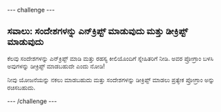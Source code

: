 --- challenge ---

## ಸವಾಲು: ಸಂದೇಶಗಳನ್ನು ಎನ್‌ಕ್ರಿಪ್ಟ್ ಮಾಡುವುದು ಮತ್ತು ಡೀಕ್ರಿಪ್ಟ್ ಮಾಡುವುದು

ಕೆಲವು ಸಂದೇಶಗಳನ್ನು ಎನ್‌ಕ್ರಿಪ್ಟ್ ಮಾಡಿ ಮತ್ತು ರಹಸ್ಯ ಕೀಲಿಯೊಂದಿಗೆ ಸ್ನೇಹಿತರಿಗೆ ನೀಡಿ. ಅವರ ಪ್ರೋಗ್ರಾಂ ಬಳಸಿ ಅವುಗಳನ್ನು ಡೀಕ್ರಿಪ್ಟ್ ಮಾಡಬಹುದೇ ಎಂದು ನೋಡಿ!

ನೀವು ಯೋಜನೆಯನ್ನು ನಕಲು ಮಾಡಬಹುದು ಮತ್ತು ಸಂದೇಶಗಳನ್ನು ಡೀಕ್ರಿಪ್ಟ್ ಮಾಡಲು ಪ್ರತ್ಯೇಕ ಪ್ರೋಗ್ರಾಂ ಅನ್ನು ರಚಿಸಬಹುದು.

--- /challenge ---